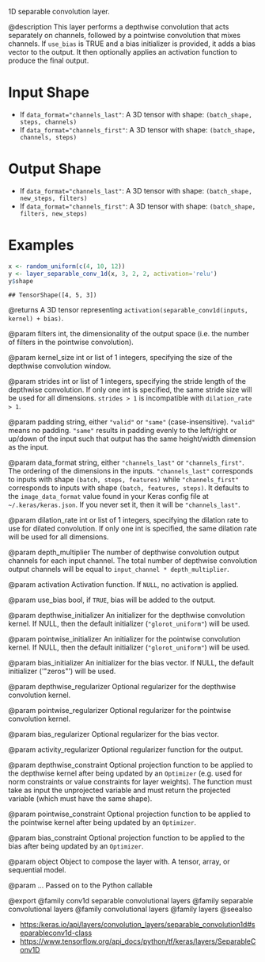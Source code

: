 1D separable convolution layer.

@description
This layer performs a depthwise convolution that acts separately on
channels, followed by a pointwise convolution that mixes channels.
If `use_bias` is TRUE and a bias initializer is provided,
it adds a bias vector to the output. It then optionally applies an
activation function to produce the final output.

# Input Shape
- If `data_format="channels_last"`:
    A 3D tensor with shape: `(batch_shape, steps, channels)`
- If `data_format="channels_first"`:
    A 3D tensor with shape: `(batch_shape, channels, steps)`

# Output Shape
- If `data_format="channels_last"`:
    A 3D tensor with shape: `(batch_shape, new_steps, filters)`
- If `data_format="channels_first"`:
    A 3D tensor with shape: `(batch_shape, filters, new_steps)`

# Examples

```r
x <- random_uniform(c(4, 10, 12))
y <- layer_separable_conv_1d(x, 3, 2, 2, activation='relu')
y$shape
```

```
## TensorShape([4, 5, 3])
```

@returns
A 3D tensor representing
`activation(separable_conv1d(inputs, kernel) + bias)`.

@param filters
int, the dimensionality of the output space (i.e. the number
of filters in the pointwise convolution).

@param kernel_size
int or list of 1 integers, specifying the size of the
depthwise convolution window.

@param strides
int or list of 1 integers, specifying the stride length
of the depthwise convolution. If only one int is specified, the same
stride size will be used for all dimensions. `strides > 1` is
incompatible with `dilation_rate > 1`.

@param padding
string, either `"valid"` or `"same"` (case-insensitive).
`"valid"` means no padding. `"same"` results in padding evenly to
the left/right or up/down of the input such that output has the same
height/width dimension as the input.

@param data_format
string, either `"channels_last"` or `"channels_first"`.
The ordering of the dimensions in the inputs. `"channels_last"`
corresponds to inputs with shape `(batch, steps, features)`
while `"channels_first"` corresponds to inputs with shape
`(batch, features, steps)`. It defaults to the `image_data_format`
value found in your Keras config file at `~/.keras/keras.json`.
If you never set it, then it will be `"channels_last"`.

@param dilation_rate
int or list of 1 integers, specifying the dilation
rate to use for dilated convolution. If only one int is specified,
the same dilation rate will be used for all dimensions.

@param depth_multiplier
The number of depthwise convolution output channels
for each input channel. The total number of depthwise convolution
output channels will be equal to `input_channel * depth_multiplier`.

@param activation
Activation function. If `NULL`, no activation is applied.

@param use_bias
bool, if `TRUE`, bias will be added to the output.

@param depthwise_initializer
An initializer for the depthwise convolution
kernel. If NULL, then the default initializer (`"glorot_uniform"`)
will be used.

@param pointwise_initializer
An initializer for the pointwise convolution
kernel. If NULL, then the default initializer (`"glorot_uniform"`)
will be used.

@param bias_initializer
An initializer for the bias vector. If NULL, the
default initializer ('"zeros"') will be used.

@param depthwise_regularizer
Optional regularizer for the depthwise
convolution kernel.

@param pointwise_regularizer
Optional regularizer for the pointwise
convolution kernel.

@param bias_regularizer
Optional regularizer for the bias vector.

@param activity_regularizer
Optional regularizer function for the output.

@param depthwise_constraint
Optional projection function to be applied to the
depthwise kernel after being updated by an `Optimizer` (e.g. used
for norm constraints or value constraints for layer weights). The
function must take as input the unprojected variable and must return
the projected variable (which must have the same shape).

@param pointwise_constraint
Optional projection function to be applied to the
pointwise kernel after being updated by an `Optimizer`.

@param bias_constraint
Optional projection function to be applied to the
bias after being updated by an `Optimizer`.

@param object
Object to compose the layer with. A tensor, array, or sequential model.

@param ...
Passed on to the Python callable

@export
@family conv1d separable convolutional layers
@family separable convolutional layers
@family convolutional layers
@family layers
@seealso
+ <https:/keras.io/api/layers/convolution_layers/separable_convolution1d#separableconv1d-class>
+ <https://www.tensorflow.org/api_docs/python/tf/keras/layers/SeparableConv1D>

